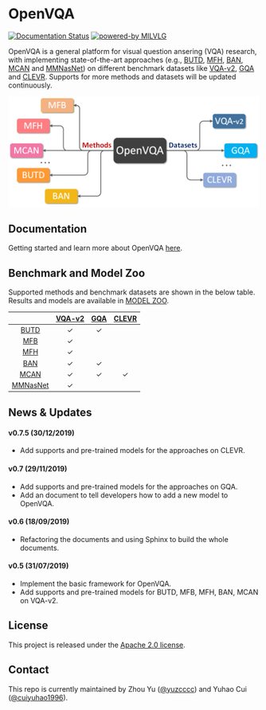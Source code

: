 # OpenVQA

<div>
	<a href="https://openvqa.readthedocs.io/en/latest/?badge=latest"><img alt="Documentation Status" src="https://readthedocs.org/projects/openvqa/badge/?version=latest"/></a>
	<a href="https://github.com/MILVLG"><img alt="powered-by MILVLG" src="https://img.shields.io/badge/powered%20by-MILVLG-orange.svg?style=flat&amp;colorA=E1523D&amp;colorB=007D8A"/></a>
</div>

OpenVQA is a general platform for visual question ansering (VQA) research, with implementing state-of-the-art approaches (e.g., [BUTD](https://arxiv.org/abs/1707.07998), [MFH](https://arxiv.org/abs/1708.03619), [BAN](https://arxiv.org/abs/1805.07932), [MCAN](https://arxiv.org/abs/1906.10770) and [MMNasNet](https://arxiv.org/pdf/2004.12070.pdf)) on different benchmark datasets like [VQA-v2](https://visualqa.org/), [GQA](https://cs.stanford.edu/people/dorarad/gqa/index.html) and [CLEVR](https://cs.stanford.edu/people/jcjohns/clevr/). Supports for more methods and datasets will be updated continuously.



<p align="center">
	<img src="misc/openvqa_overall.png" width="550">
</p>


## Documentation

Getting started and learn more about OpenVQA [here](https://openvqa.readthedocs.io/en/latest/).

## Benchmark and Model Zoo

Supported methods and benchmark datasets are shown in the below table.
Results and models are available in [MODEL ZOO](https://openvqa.readthedocs.io/en/latest/basic/model_zoo.html).

|                                           | [VQA-v2](https://visualqa.org/) | [GQA](https://cs.stanford.edu/people/dorarad/gqa/index.html) | [CLEVR](https://cs.stanford.edu/people/jcjohns/clevr/) |
|:-----------------------------------------:|:-------------------------------:|:------------------------------------------------------------:|:------------------------------------------------------:|
| [BUTD](https://arxiv.org/abs/1707.07998)  | ✓                               |      ✓                                                        |                                                        |
| [MFB](https://arxiv.org/abs/1708.01471v1) | ✓                               |                                                              |                                                        |
| [MFH](https://arxiv.org/abs/1708.03619)   | ✓                               |                                                              |                                                        |
| [BAN](https://arxiv.org/abs/1805.07932)   | ✓                               |       ✓                                                       |                                                        |
| [MCAN](https://arxiv.org/abs/1906.10770)  | ✓                               | ✓                                                            | ✓                                                      |
| [MMNasNet](https://arxiv.org/pdf/2004.12070.pdf)  | ✓                               |                                                             |                                                       |

## News & Updates

#### v0.7.5 (30/12/2019)
- Add supports and pre-trained models for the approaches on CLEVR.

#### v0.7 (29/11/2019)
- Add supports and pre-trained models for the approaches on GQA.
- Add an document to tell developers how to add a new model to OpenVQA.

#### v0.6 (18/09/2019)
- Refactoring the documents and using Sphinx to build the whole documents. 

#### v0.5 (31/07/2019)
- Implement the basic framework for OpenVQA.
- Add supports and pre-trained models for BUTD, MFB, MFH, BAN, MCAN on VQA-v2. 

## License

This project is released under the [Apache 2.0 license](LICENSE).

## Contact

This repo is currently maintained by Zhou Yu ([@yuzcccc](https://github.com/yuzcccc)) and Yuhao Cui ([@cuiyuhao1996](https://github.com/cuiyuhao1996)).
